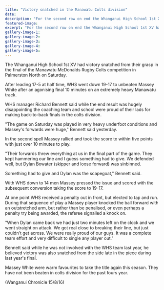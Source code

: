 ```yaml
---
title: "Victory snatched in the Manawatu Colts division"
date: 
description: "For the second row on end the Whanganui High School 1st XV have finished runners-up to Massey White in the Manawatu Colts division after narrowly beaten again in Saturday's final..."
featured-image: 
excerpt: "For the second row on end the Whanganui High School 1st XV have finished runners-up to Massey White in the Manawatu Colts division after narrowly beaten again in Saturday's final."
gallery-image-1: 
gallery-image-2: 
gallery-image-3: 
gallery-image-4: 
gallery-image-5: 
---
```


<p>The Whanganui High School 1st XV had victory snatched from their grasp in the final of the Manawatu McDonalds Rugby Colts competition in Palmerston North on Saturday.</p>
<p>After leading 17-5 at half time, WHS went down 19-17 to unbeaten Massey White after an agonising final 10 minutes on an extremely heavy Manawatu track.</p>
<p>WHS manager Richard Bennett said while the end result was hugely disappointing the coaching team and school were proud of their lads for making back-to-back finals in the colts division.</p>
<p>"The game on Saturday was played in very heavy underfoot conditions and Massey's forwards were huge," Bennett said yesterday.</p>
<p>In the second spell Massey rallied and took the score to within five points with just over 10 minutes to play.</p>
<p>"Their forwards threw everything at us in the final part of the game. They kept hammering our line and I guess something had to give. We defended well, but Dylan Bowater (skipper and loose forward) was sinbinned.</p>
<p>Something had to give and Dylan was the scapegoat," Bennett said.</p>
<p>With WHS down to 14 men Massey pressed the issue and scored with the subsequent conversion taking the score to 19-17.</p>
<p>At one point WHS received a penalty out in front, but elected to tap and run. During that sequence of play a Massey player knocked the ball forward with an outstretched arm, but rather than be penalised, or even perhaps a penalty try being awarded, the referee signalled a knock on.</p>
<p>"When Dylan came back we had just two minutes left on the clock and we went straight on attack. We got real close to breaking their line, but just couldn't get across. We were really proud of our guys. It was a complete team effort and very difficult to single any player out."</p>
<p>Bennett said while he was not involved with the WHS team last year, he believed victory was also snatched from the side late in the piece during last year's final.</p>
<p>Massey White were warm favourites to take the title again this season. They have not been beaten in colts division for the past fours year.</p>
<p>(Wanganui Chronicle 15/8/16)</p>

